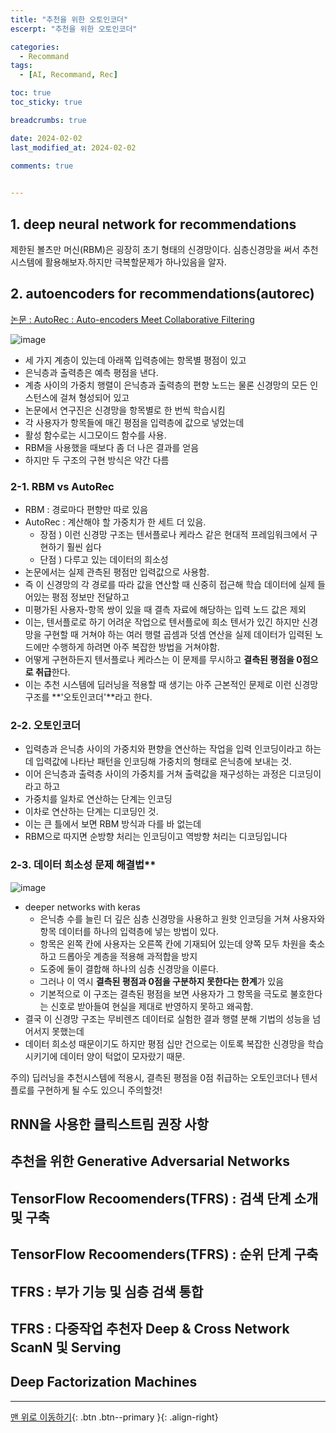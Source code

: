 ```yaml
---
title: "추천을 위한 오토인코더"
escerpt: "추천을 위한 오토인코더"

categories:
  - Recommand
tags:
  - [AI, Recommand, Rec]

toc: true
toc_sticky: true

breadcrumbs: true

date: 2024-02-02
last_modified_at: 2024-02-02

comments: true
  

---
```


## 1. deep neural network for recommendations

제한된 볼츠만 머신(RBM)은 굉장히 초기 형태의 신경망이다. 심층신경망을 써서 추천시스템에 활용해보자.하지만 극복할문제가 하나있음을 알자.

## 2. autoencoders for recommendations(autorec) 

[논문 : AutoRec : Auto-encoders Meet Collaborative Filtering](https://dl.acm.org/doi/10.1145/2740908.2742726)

![image](https://github.com/OC-JSPark/oc-jspark.github.io/assets/46878973/1a12fa19-0a99-4125-bb3c-f7f730b35c71)

  - 세 가지 계층이 있는데 아래쪽 입력층에는 항목별 평점이 있고
  - 은닉층과 출력층은 예측 평점을 낸다.
  - 계층 사이의 가중치 행렬이 은닉층과 출력층의 편향 노드는 물론 신경망의 모든 인스턴스에 걸쳐 형성되어 있고
  - 논문에서 연구진은 신경망을 항목별로 한 번씩 학습시킴
  - 각 사용자가 항목들에 매긴 평점을 입력층에 값으로 넣었는데
  - 활성 함수로는 시그모이드 함수를 사용.
  - RBM을 사용했을 때보다 좀 더 나은 결과를 얻음
  - 하지만 두 구조의 구현 방식은 약간 다름
### 2-1. RBM vs AutoRec
- RBM : 경로마다 편향만 따로 있음
- AutoRec : 계산해야 할 가중치가 한 세트 더 있음.
  - 장점 ) 이런 신경망 구조는 텐서플로나 케라스 같은 현대적 프레임워크에서 구현하기 훨씬 쉽다
  - 단점 ) 다루고 있는 데이터의 희소성
- 논문에서는 실제 관측된 평점만 입력값으로 사용함.
- 즉 이 신경망의 각 경로를 따라 값을 연산할 때 신중히 접근해 학습 데이터에 실제 들어있는  평점 정보만 전달하고
- 미평가된 사용자-항목 쌍이 있을 때 결측 자료에 해당하는 입력 노드 값은 제외
- 이는, 텐서플로로 하기 어려운 작업으로 텐서플로에 희소 텐서가 있긴 하지만 신경망을 구현할 때 거쳐야 하는 여러 행렬 곱셈과 덧셈 연산을 실제 데이터가 입력된 노드에만 수행하게 하려면 아주 복잡한 방법을 거쳐야함.
- 어떻게 구현하든지 텐서플로나 케라스는 이 문제를 무시하고 **결측된 평점을 0점으로 취급**한다.
- 이는 추천 시스템에 딥러닝을 적용할 때 생기는 아주 근본적인 문제로 이런 신경망 구조를 **'오토인코더'**라고 한다.

### 2-2. 오토인코더 
- 입력층과 은닉층 사이의 가중치와 편향을 연산하는 작업을 입력 인코딩이라고 하는데 입력값에 나타난 패턴을 인코딩해 가중치의 형태로 은닉층에 보내는 것.
- 이어 은닉층과 출력층 사이의 가중치를 거쳐 출력값을 재구성하는 과정은 디코딩이라고 하고
- 가중치를 일차로 연산하는 단계는 인코딩 
- 이차로 연산하는 단계는 디코딩인 것.
- 이는 큰 틀에서 보면 RBM 방식과 다를 바 없는데
- RBM으로 따지면 순방향 처리는 인코딩이고 역방향 처리는 디코딩입니다

### 2-3. 데이터 희소성 문제 해결법**

![image](https://github.com/OC-JSPark/oc-jspark.github.io/assets/46878973/74b1a000-f0cc-4f18-950b-c26b06b14e46)

  - deeper networks with keras
    - 은닉층 수를 늘린 더 깊은 심층 신경망을 사용하고 원핫 인코딩을 거쳐 사용자와 항목 데이터를 하나의 입력층에 넣는 방법이 있다.
    - 항목은 왼쪽 칸에 사용자는 오른쪽 칸에 기재되어 있는데 양쪽 모두 차원을 축소하고 드롭아웃 계층을 적용해 과적합을 방지
    - 도중에 둘이 결합해 하나의 심층 신경망을 이룬다.
    - 그러나 이 역시 **결측된 평점과 0점을 구분하지 못한다는 한계**가 있음
    - 기본적으로 이 구조는 결측된 평점을 보면 사용자가 그 항목을 극도로 불호한다는 신호로 받아들여 현실을 제대로 반영하지 못하고 왜곡함.
  - 결국 이 신경망 구조는 무비렌즈 데이터로 실험한 결과 행렬 분해 기법의 성능을 넘어서지 못했는데
  - 데이터 희소성 때문이기도 하지만 평점 십만 건으로는 이토록 복잡한 신경망을 학습시키기에 데이터 양이 턱없이 모자랐기 때문.

주의) 딥러닝을 추천시스템에 적용시, 결측된 평점을 0점 취급하는 오토인코더나 텐서플로를 구현하게 될 수도 있으니 주의할것!

## RNN을 사용한 클릭스트림 권장 사항

## 추천을 위한 Generative Adversarial Networks

## TensorFlow Recoomenders(TFRS) : 검색 단계 소개 및 구축

## TensorFlow Recoomenders(TFRS) : 순위 단계 구축

## TFRS : 부가 기능 및 심층 검색 통합

## TFRS : 다중작업 추천자 Deep & Cross Network ScanN 및 Serving

## Deep Factorization Machines


---


[맨 위로 이동하기](#){: .btn .btn--primary }{: .align-right}